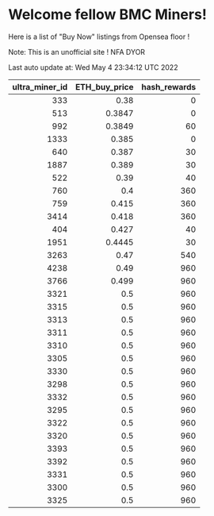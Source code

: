 # Welcome fellow BMC Miners!
Here is a list of "Buy Now" listings from Opensea floor !

Note: This is an unofficial site ! NFA DYOR


Last auto update at: Wed May  4 23:34:12 UTC 2022


|   ultra_miner_id |   ETH_buy_price |   hash_rewards |
|-----------------:|----------------:|---------------:|
|              333 |          0.38   |              0 |
|              513 |          0.3847 |              0 |
|              992 |          0.3849 |             60 |
|             1333 |          0.385  |              0 |
|              640 |          0.387  |             30 |
|             1887 |          0.389  |             30 |
|              522 |          0.39   |             40 |
|              760 |          0.4    |            360 |
|              759 |          0.415  |            360 |
|             3414 |          0.418  |            360 |
|              404 |          0.427  |             40 |
|             1951 |          0.4445 |             30 |
|             3263 |          0.47   |            540 |
|             4238 |          0.49   |            960 |
|             3766 |          0.499  |            960 |
|             3321 |          0.5    |            960 |
|             3315 |          0.5    |            960 |
|             3313 |          0.5    |            960 |
|             3311 |          0.5    |            960 |
|             3310 |          0.5    |            960 |
|             3305 |          0.5    |            960 |
|             3330 |          0.5    |            960 |
|             3298 |          0.5    |            960 |
|             3332 |          0.5    |            960 |
|             3295 |          0.5    |            960 |
|             3322 |          0.5    |            960 |
|             3320 |          0.5    |            960 |
|             3393 |          0.5    |            960 |
|             3392 |          0.5    |            960 |
|             3331 |          0.5    |            960 |
|             3300 |          0.5    |            960 |
|             3325 |          0.5    |            960 |
